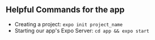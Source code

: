 ## Helpful Commands for the app
- Creating a project: `expo init project_name`
- Starting our app's Expo Server: `cd app && expo start`
